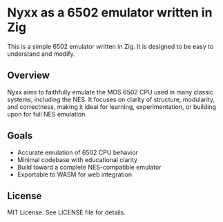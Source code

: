 # Nyxx as a 6502 emulator written in Zig

This is a simple 6502 emulator written in Zig. It is designed to be easy to understand and modify.

## Overview
Nyxx aims to faithfully emulate the MOS 6502 CPU used in many classic systems, including the NES. It focuses on clarity of structure, modularity, and correctness, making it ideal for learning, experimentation, or building upon for full NES emulation.

## Goals
- Accurate emulation of 6502 CPU behavior
- Minimal codebase with educational clarity
- Build toward a complete NES-compatible emulator
- Exportable to WASM for web integration

## License
MIT License. See LICENSE file for details.
